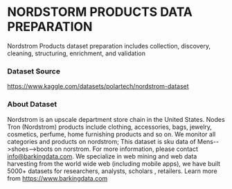 # NORDSTORM PRODUCTS DATA PREPARATION
Nordstrom Products dataset preparation includes collection, discovery, cleaning, structuring, enrichment, and validation

### Dataset Source
https://www.kaggle.com/datasets/polartech/nordstrom-dataset

### About Dataset
Nordstrom is an upscale department store chain in the United States. Nodes Tron (Nordstrom) products include clothing, accessories, bags, jewelry, cosmetics, perfume, home furnishing products and so on. We monitor all categories and products on nordstrom; This dataset is sku data of Mens-->shoes-->boots on norstrom. For more information, please contact info@barkingdata.com. We specialize in web mining and web data harvesting from the world wide web (including mobile apps), we have built 5000+ datasets for researchers, analysts, scholars , retailers. Learn more from https://www.barkingdata.com
